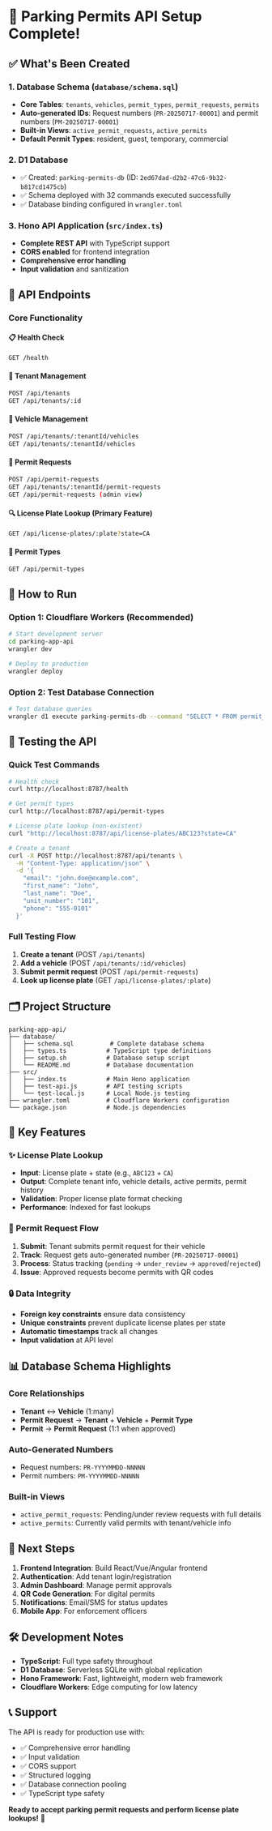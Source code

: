 # 🎉 Parking Permits API Setup Complete!

## ✅ What's Been Created

### 1. **Database Schema** (`database/schema.sql`)
- **Core Tables**: `tenants`, `vehicles`, `permit_types`, `permit_requests`, `permits`
- **Auto-generated IDs**: Request numbers (`PR-20250717-00001`) and permit numbers (`PM-20250717-00001`)
- **Built-in Views**: `active_permit_requests`, `active_permits`
- **Default Permit Types**: resident, guest, temporary, commercial

### 2. **D1 Database**
- ✅ Created: `parking-permits-db` (ID: `2ed67dad-d2b2-47c6-9b32-b817cd1475cb`)
- ✅ Schema deployed with 32 commands executed successfully
- ✅ Database binding configured in `wrangler.toml`

### 3. **Hono API Application** (`src/index.ts`)
- **Complete REST API** with TypeScript support
- **CORS enabled** for frontend integration
- **Comprehensive error handling**
- **Input validation** and sanitization

## 🔧 API Endpoints

### Core Functionality

#### 📋 Health Check
```bash
GET /health
```

#### 👥 Tenant Management
```bash
POST /api/tenants
GET /api/tenants/:id
```

#### 🚗 Vehicle Management
```bash
POST /api/tenants/:tenantId/vehicles
GET /api/tenants/:tenantId/vehicles
```

#### 📝 Permit Requests
```bash
POST /api/permit-requests
GET /api/tenants/:tenantId/permit-requests
GET /api/permit-requests (admin view)
```

#### 🔍 License Plate Lookup (Primary Feature)
```bash
GET /api/license-plates/:plate?state=CA
```

#### 🎫 Permit Types
```bash
GET /api/permit-types
```

## 🚀 How to Run

### Option 1: Cloudflare Workers (Recommended)
```bash
# Start development server
cd parking-app-api
wrangler dev

# Deploy to production
wrangler deploy
```

### Option 2: Test Database Connection
```bash
# Test database queries
wrangler d1 execute parking-permits-db --command "SELECT * FROM permit_types"
```

## 📡 Testing the API

### Quick Test Commands

```bash
# Health check
curl http://localhost:8787/health

# Get permit types
curl http://localhost:8787/api/permit-types

# License plate lookup (non-existent)
curl "http://localhost:8787/api/license-plates/ABC123?state=CA"

# Create a tenant
curl -X POST http://localhost:8787/api/tenants \
  -H "Content-Type: application/json" \
  -d '{
    "email": "john.doe@example.com",
    "first_name": "John",
    "last_name": "Doe",
    "unit_number": "101",
    "phone": "555-0101"
  }'
```

### Full Testing Flow

1. **Create a tenant** (POST `/api/tenants`)
2. **Add a vehicle** (POST `/api/tenants/:id/vehicles`)
3. **Submit permit request** (POST `/api/permit-requests`)
4. **Look up license plate** (GET `/api/license-plates/:plate`)

## 🗂️ Project Structure

```
parking-app-api/
├── database/
│   ├── schema.sql          # Complete database schema
│   ├── types.ts           # TypeScript type definitions
│   ├── setup.sh           # Database setup script
│   └── README.md          # Database documentation
├── src/
│   ├── index.ts           # Main Hono application
│   ├── test-api.js        # API testing scripts
│   └── test-local.js      # Local Node.js testing
├── wrangler.toml          # Cloudflare Workers configuration
└── package.json           # Node.js dependencies
```

## 🔑 Key Features

### ✨ License Plate Lookup
- **Input**: License plate + state (e.g., `ABC123` + `CA`)
- **Output**: Complete tenant info, vehicle details, active permits, permit history
- **Validation**: Proper license plate format checking
- **Performance**: Indexed for fast lookups

### 🎯 Permit Request Flow
1. **Submit**: Tenant submits permit request for their vehicle
2. **Track**: Request gets auto-generated number (`PR-20250717-00001`)
3. **Process**: Status tracking (`pending` → `under_review` → `approved`/`rejected`)
4. **Issue**: Approved requests become permits with QR codes

### 🔒 Data Integrity
- **Foreign key constraints** ensure data consistency
- **Unique constraints** prevent duplicate license plates per state
- **Automatic timestamps** track all changes
- **Input validation** at API level

## 📊 Database Schema Highlights

### Core Relationships
- **Tenant** ↔ **Vehicle** (1:many)
- **Permit Request** → **Tenant** + **Vehicle** + **Permit Type**
- **Permit** → **Permit Request** (1:1 when approved)

### Auto-Generated Numbers
- Request numbers: `PR-YYYYMMDD-NNNNN`
- Permit numbers: `PM-YYYYMMDD-NNNNN`

### Built-in Views
- `active_permit_requests`: Pending/under review requests with full details
- `active_permits`: Currently valid permits with tenant/vehicle info

## 🎯 Next Steps

1. **Frontend Integration**: Build React/Vue/Angular frontend
2. **Authentication**: Add tenant login/registration
3. **Admin Dashboard**: Manage permit approvals
4. **QR Code Generation**: For digital permits
5. **Notifications**: Email/SMS for status updates
6. **Mobile App**: For enforcement officers

## 🛠️ Development Notes

- **TypeScript**: Full type safety throughout
- **D1 Database**: Serverless SQLite with global replication
- **Hono Framework**: Fast, lightweight, modern web framework
- **Cloudflare Workers**: Edge computing for low latency

## 📞 Support

The API is ready for production use with:
- ✅ Comprehensive error handling
- ✅ Input validation
- ✅ CORS support
- ✅ Structured logging
- ✅ Database connection pooling
- ✅ TypeScript type safety

**Ready to accept parking permit requests and perform license plate lookups!** 🚀
